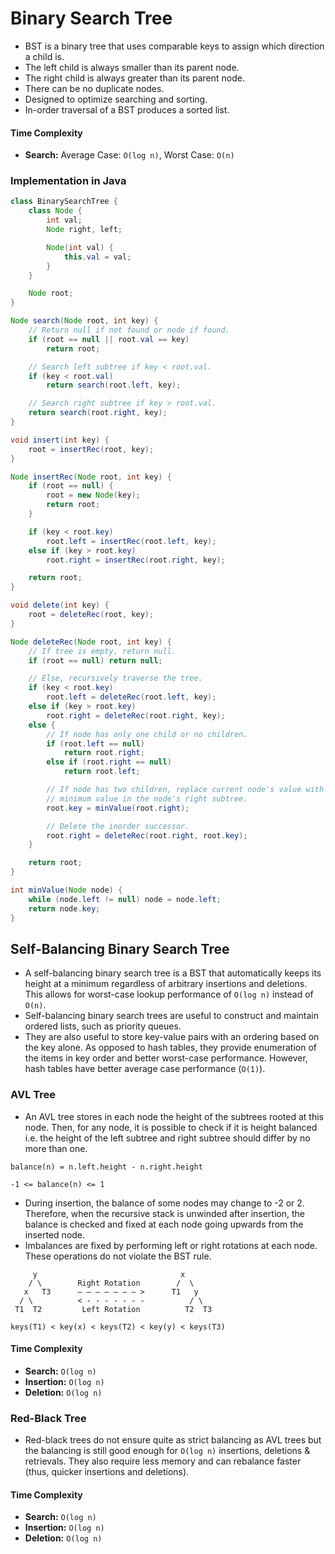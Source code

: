 # Binary Search Tree

- BST is a binary tree that uses comparable keys to assign which direction a child is.
- The left child is always smaller than its parent node.
- The right child is always greater than its parent node.
- There can be no duplicate nodes.
- Designed to optimize searching and sorting.
- In-order traversal of a BST produces a sorted list.

#### Time Complexity

- **Search:** Average Case: `O(log n)`, Worst Case: `O(n)`

### Implementation in Java

```java
class BinarySearchTree {
    class Node {
        int val;
        Node right, left;

        Node(int val) {
            this.val = val;
        }
    }

    Node root;
}
```

```java
Node search(Node root, int key) {
    // Return null if not found or node if found.
    if (root == null || root.val == key)
        return root;

    // Search left subtree if key < root.val.
    if (key < root.val)
        return search(root.left, key);

    // Search right subtree if key > root.val.
    return search(root.right, key);
}
```

```java
void insert(int key) {
    root = insertRec(root, key);
}

Node insertRec(Node root, int key) {
    if (root == null) {
        root = new Node(key);
        return root;
    }

    if (key < root.key)
        root.left = insertRec(root.left, key);
    else if (key > root.key)
        root.right = insertRec(root.right, key);

    return root;
}
```

```java
void delete(int key) {
    root = deleteRec(root, key);
}

Node deleteRec(Node root, int key) {
    // If tree is empty, return null.
    if (root == null) return null;

    // Else, recursively traverse the tree.
    if (key < root.key)
        root.left = deleteRec(root.left, key);
    else if (key > root.key)
        root.right = deleteRec(root.right, key);
    else {
        // If node has only one child or no children.
        if (root.left == null)
            return root.right;
        else if (root.right == null)
            return root.left;

        // If node has two children, replace current node's value with the
        // minimum value in the node's right subtree.
        root.key = minValue(root.right);

        // Delete the inorder successor.
        root.right = deleteRec(root.right, root.key);
    }

    return root;
}

int minValue(Node node) {
    while (node.left != null) node = node.left;
    return node.key;
}
```

## Self-Balancing Binary Search Tree

- A self-balancing binary search tree is a BST that automatically keeps its height at a minimum regardless of arbitrary insertions and deletions. This allows for worst-case lookup performance of `O(log n)` instead of `O(n)`.
- Self-balancing binary search trees are useful to construct and maintain ordered lists, such as priority queues.
- They are also useful to store key-value pairs with an ordering based on the key alone. As opposed to hash tables, they provide enumeration of the items in key order and better worst-case performance. However, hash tables have better average case performance (`O(1)`).

### AVL Tree

- An AVL tree stores in each node the height of the subtrees rooted at this node. Then, for any node, it is possible to check if it is height balanced i.e. the height of the left subtree and right subtree should differ by no more than one.

```
balance(n) = n.left.height - n.right.height
```

```
-1 <= balance(n) <= 1
```

- During insertion, the balance of some nodes may change to -2 or 2. Therefore, when the recursive stack is unwinded after insertion, the balance is checked and fixed at each node going upwards from the inserted node.
- Imbalances are fixed by performing left or right rotations at each node. These operations do not violate the BST rule.

```
     y                                x
    / \        Right Rotation        /  \
   x   T3      – – – – – – – >      T1   y
  / \          < - - - - - - -          / \
 T1  T2         Left Rotation          T2  T3

keys(T1) < key(x) < keys(T2) < key(y) < keys(T3)
```

#### Time Complexity

- **Search:** `O(log n)`
- **Insertion:** `O(log n)`
- **Deletion:** `O(log n)`

### Red-Black Tree

- Red-black trees do not ensure quite as strict balancing as AVL trees but the balancing is still good enough for `O(log n)` insertions, deletions & retrievals. They also require less memory and can rebalance faster (thus, quicker insertions and deletions).

#### Time Complexity

- **Search:** `O(log n)`
- **Insertion:** `O(log n)`
- **Deletion:** `O(log n)`

